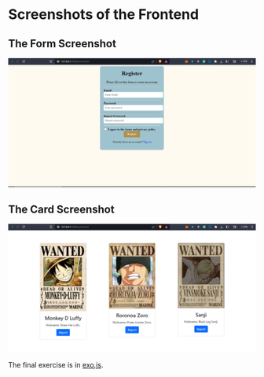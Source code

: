 # Screenshots of the Frontend

## The Form Screenshot

![Form](Screenshots/Form.PNG)

## The Card Screenshot

![Card](Screenshots/Card.PNG)

The final exercise is in [exo.js](exo.js).
